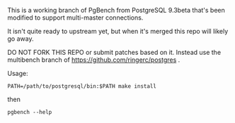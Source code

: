 This is a working branch of PgBench from PostgreSQL 9.3beta that's been
modified to support multi-master connections.

It isn't quite ready to upstream yet, but when it's merged this repo will
likely go away.

DO NOT FORK THIS REPO or submit patches based on it. Instead use the multibench
branch of https://github.com/ringerc/postgres .

Usage:

    PATH=/path/to/postgresql/bin:$PATH make install

then 

    pgbench --help
